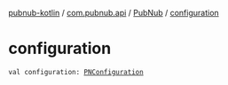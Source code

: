 [pubnub-kotlin](../../index.md) / [com.pubnub.api](../index.md) / [PubNub](index.md) / [configuration](./configuration.md)

# configuration

`val configuration: `[`PNConfiguration`](../-p-n-configuration/index.md)